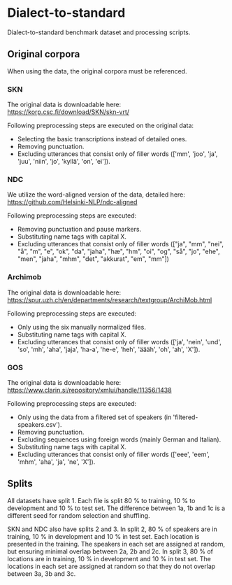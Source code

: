 # Dialect-to-standard
Dialect-to-standard benchmark dataset and processing scripts.

## Original corpora
When using the data, the original corpora must be referenced.

### SKN
The original data is downloadable here: https://korp.csc.fi/download/SKN/skn-vrt/

Following preprocessing steps are executed on the original data:
- Selecting the basic transcriptions instead of detailed ones.
- Removing punctuation.
- Excluding utterances that consist only of filler words (['mm', 'joo', 'ja', 'juu', 'niin', 'jo', 'kyllä', 'on', 'ei']).

### NDC
We utilize the word-aligned version of the data, detailed here: https://github.com/Helsinki-NLP/ndc-aligned

Following preprocessing steps are executed:
- Removing punctuation and pause markers.
- Substituting name tags with capital X.
- Excluding utterances that consist only of filler words (["ja", "mm", "nei", "å", "m", "e", "ok", "da", "jaha", "hæ", "hm", "oi", "og", "så", "jo", "ehe", "men", "jaha", "mhm", "det", "akkurat", "em", "mm"])

### Archimob
The original data is downloadable here: https://spur.uzh.ch/en/departments/research/textgroup/ArchiMob.html

Following preprocessing steps are executed:
- Only using the six manually normalized files.
- Substituting name tags with capital X.
- Excluding utterances that consist only of filler words (['ja', 'nein', 'und', 'so', 'mh', 'aha', 'jaja', 'ha-a', 'he-e', 'heh', 'äääh', 'oh', 'ah', 'X']).

### GOS
The original data is downloadable here: https://www.clarin.si/repository/xmlui/handle/11356/1438

Following preprocessing steps are executed:
- Only using the data from a filtered set of speakers (in 'filtered-speakers.csv').
- Removing punctuation.
- Excluding sequences using foreign words (mainly German and Italian).
- Substituting name tags with capital X.
- Excluding utterances that consist only of filler words (['eee', 'eem', 'mhm', 'aha', 'ja', 'ne', 'X']).

## Splits
All datasets have split 1. Each file is split 80 % to training, 10 % to development and 10 % to test set. The difference between 1a, 1b and 1c is a different seed for random selection and shuffling.

SKN and NDC also have splits 2 and 3. 
In split 2, 80 % of speakers are in training, 10 % in development and 10 % in test set. Each location is presented in the training. The speakers in each set are assigned at random, but ensuring minimal overlap between 2a, 2b and 2c.
In split 3, 80 % of locations are in training, 10 % in development and 10 % in test set. The locations in each set are assigned at random so that they do not overlap between 3a, 3b and 3c.
